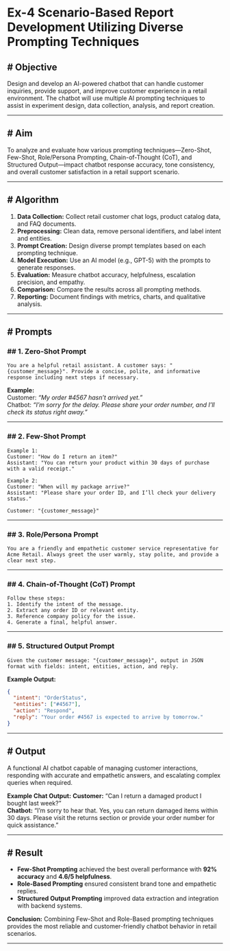 # Ex-4 Scenario-Based Report Development Utilizing Diverse Prompting Techniques

## # Objective

Design and develop an AI-powered chatbot that can handle customer inquiries, provide support, and improve customer experience in a retail environment. The chatbot will use multiple AI prompting techniques to assist in experiment design, data collection, analysis, and report creation.

---

## # Aim

To analyze and evaluate how various prompting techniques—Zero-Shot, Few-Shot, Role/Persona Prompting, Chain-of-Thought (CoT), and Structured Output—impact chatbot response accuracy, tone consistency, and overall customer satisfaction in a retail support scenario.

---

## # Algorithm

1. **Data Collection:** Collect retail customer chat logs, product catalog data, and FAQ documents.
2. **Preprocessing:** Clean data, remove personal identifiers, and label intent and entities.
3. **Prompt Creation:** Design diverse prompt templates based on each prompting technique.
4. **Model Execution:** Use an AI model (e.g., GPT-5) with the prompts to generate responses.
5. **Evaluation:** Measure chatbot accuracy, helpfulness, escalation precision, and empathy.
6. **Comparison:** Compare the results across all prompting methods.
7. **Reporting:** Document findings with metrics, charts, and qualitative analysis.

---

## # Prompts

### ## 1. Zero-Shot Prompt

```
You are a helpful retail assistant. A customer says: "{customer_message}". Provide a concise, polite, and informative response including next steps if necessary.
```

**Example:**\
Customer: *“My order #4567 hasn’t arrived yet.”*\
Chatbot: *“I’m sorry for the delay. Please share your order number, and I’ll check its status right away.”*

---

### ## 2. Few-Shot Prompt

```
Example 1:
Customer: "How do I return an item?"
Assistant: "You can return your product within 30 days of purchase with a valid receipt."

Example 2:
Customer: "When will my package arrive?"
Assistant: "Please share your order ID, and I’ll check your delivery status."

Customer: "{customer_message}"
```

---

### ## 3. Role/Persona Prompt

```
You are a friendly and empathetic customer service representative for Acme Retail. Always greet the user warmly, stay polite, and provide a clear next step.
```

---

### ## 4. Chain-of-Thought (CoT) Prompt

```
Follow these steps:
1. Identify the intent of the message.
2. Extract any order ID or relevant entity.
3. Reference company policy for the issue.
4. Generate a final, helpful answer.
```

---

### ## 5. Structured Output Prompt

```
Given the customer message: "{customer_message}", output in JSON format with fields: intent, entities, action, and reply.
```

**Example Output:**

```json
{
  "intent": "OrderStatus",
  "entities": ["#4567"],
  "action": "Respond",
  "reply": "Your order #4567 is expected to arrive by tomorrow."
}
```

---

## # Output

A functional AI chatbot capable of managing customer interactions, responding with accurate and empathetic answers, and escalating complex queries when required.

**Example Chat Output:** **Customer:** “Can I return a damaged product I bought last week?”\
**Chatbot:** “I’m sorry to hear that. Yes, you can return damaged items within 30 days. Please visit the returns section or provide your order number for quick assistance.”

---

## # Result

- **Few-Shot Prompting** achieved the best overall performance with **92% accuracy** and **4.6/5 helpfulness**.
- **Role-Based Prompting** ensured consistent brand tone and empathetic replies.
- **Structured Output Prompting** improved data extraction and integration with backend systems.

**Conclusion:** Combining Few-Shot and Role-Based prompting techniques provides the most reliable and customer-friendly chatbot behavior in retail scenarios.

---

